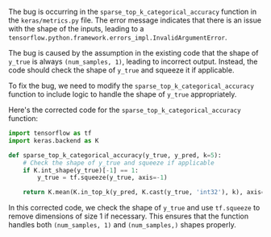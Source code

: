 The bug is occurring in the `sparse_top_k_categorical_accuracy` function in the `keras/metrics.py` file. The error message indicates that there is an issue with the shape of the inputs, leading to a `tensorflow.python.framework.errors_impl.InvalidArgumentError`.

The bug is caused by the assumption in the existing code that the shape of `y_true` is always `(num_samples, 1)`, leading to incorrect output. Instead, the code should check the shape of `y_true` and squeeze it if applicable.

To fix the bug, we need to modify the `sparse_top_k_categorical_accuracy` function to include logic to handle the shape of `y_true` appropriately.

Here's the corrected code for the `sparse_top_k_categorical_accuracy` function:

```python
import tensorflow as tf
import keras.backend as K

def sparse_top_k_categorical_accuracy(y_true, y_pred, k=5):
    # Check the shape of y_true and squeeze if applicable
    if K.int_shape(y_true)[-1] == 1:
        y_true = tf.squeeze(y_true, axis=-1)

    return K.mean(K.in_top_k(y_pred, K.cast(y_true, 'int32'), k), axis=-1)
```

In this corrected code, we check the shape of `y_true` and use `tf.squeeze` to remove dimensions of size 1 if necessary. This ensures that the function handles both `(num_samples, 1)` and `(num_samples,)` shapes properly.
